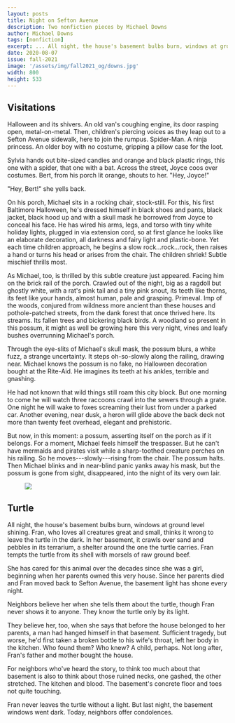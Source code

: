 ```yaml
---
layout: posts
title: Night on Sefton Avenue
description: Two nonfiction pieces by Michael Downs
author: Michael Downs
tags: [nonfiction]
excerpt: ... All night, the house's basement bulbs burn, windows at ground level shining.  ...
date: 2020-08-07
issue: fall-2021
image: '/assets/img/fall2021_og/downs.jpg'
width: 800
height: 533
---
```


## Visitations

Halloween and its shivers. An old van's coughing engine, its door
rasping open, metal-on-metal. Then, children's piercing voices as they
leap out to a Sefton Avenue sidewalk, here to join the rumpus.
Spider-Man. A ninja princess. An older boy with no costume, gripping a
pillow case for the loot.

Sylvia hands out bite-sized candies and orange and black plastic rings,
this one with a spider, that one with a bat. Across the street, Joyce
coos over costumes. Bert, from his porch lit orange, shouts to her.
"Hey, Joyce!"

"Hey, Bert!" she yells back.

On his porch, Michael sits in a rocking chair, stock-still. For this,
his first Baltimore Halloween, he's dressed himself in black shoes and
pants, black jacket, black hood up and with a skull mask he borrowed
from Joyce to conceal his face. He has wired his arms, legs, and
torso with tiny white holiday lights, plugged in via extension cord, so
at first glance he looks like an elaborate decoration, all darkness and
fairy light and plastic-bone. Yet each time children approach, he begins
a slow rock...rock...rock, then raises a hand or turns his head or
arises from the chair. The children shriek! Subtle mischief thrills
most.

As Michael, too, is thrilled by this subtle creature just appeared.
Facing him on the brick rail of the porch. Crawled out of the night, big
as a ragdoll but ghostly white, with a rat's pink tail and a tiny pink
snout, its teeth like thorns, its feet like your hands, almost human,
pale and grasping. Primeval. Imp of the woods, conjured from wildness
more ancient than these houses and pothole-patched streets, from the
dank forest that once thrived here. Its streams. Its fallen trees and
bickering black birds. A woodland so present in this possum, it might as
well be growing here this very night, vines and leafy bushes overrunning
Michael's porch.

Through the eye-slits of Michael's skull mask, the possum blurs, a white
fuzz, a strange uncertainty. It steps oh-so-slowly along the railing,
drawing near. Michael knows the possum is no fake, no Halloween
decoration bought at the Rite-Aid. He imagines its teeth at his ankles,
terrible and gnashing.

He had not known that wild things still roam this city block. But one
morning to come he will watch three raccoons crawl into the sewers
through a grate. One night he will wake to foxes screaming their lust
from under a parked car. Another evening, near dusk, a heron will glide
above the back deck not more than twenty feet overhead, elegant and
prehistoric.

But now, in this moment: a possum, asserting itself on the porch as if
it belongs. For a moment, Michael feels himself the trespasser. But he
can't have mermaids and pirates visit while a sharp-toothed creature
perches on his railing. So he moves---slowly---rising from the chair.
The possum halts. Then Michael blinks and in near-blind panic yanks away
his mask, but the possum is gone from sight, disappeared, into the night
of its very own lair.

<figure class="my-5 py-3">
  <img src="{{ '/assets/img/seperator.png' | prepend: site.baseurl }}" class="d-block" style="max-height:15px;" />
</figure>

## Turtle

All night, the house's basement bulbs burn, windows at ground level
shining. Fran, who loves all creatures great and small, thinks it wrong
to leave the turtle in the dark. In her basement, it crawls over sand
and pebbles in its terrarium, a shelter around the one the turtle
carries. Fran tempts the turtle from its shell with morsels of raw
ground beef.

She has cared for this animal over the decades since she was a girl,
beginning when her parents owned this very house. Since her parents died
and Fran moved back to Sefton Avenue, the basement light has shone every
night.

Neighbors believe her when she tells them about the turtle, though Fran
never shows it to anyone. They know the turtle only by its light.

They believe her, too, when she says that before the house belonged to
her parents, a man had hanged himself in that basement. Sufficient
tragedy, but worse, he'd first taken a broken bottle to his wife's
throat, left her body in the kitchen. Who found them? Who knew? A child,
perhaps. Not long after, Fran's father and mother bought the house.

For neighbors who've heard the story, to think too much about that
basement is also to think about those ruined necks, one gashed, the
other stretched. The kitchen and blood. The basement's concrete floor
and toes not quite touching.

Fran never leaves the turtle without a light. But last night, the
basement windows went dark. Today, neighbors offer condolences.
